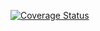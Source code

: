 <a href='https://coveralls.io/github/WahidiBilal/Employee_Application?branch=main'><img src='https://coveralls.io/repos/github/WahidiBilal/Employee_Application/badge.svg?branch=main' alt='Coverage Status' /></a>
